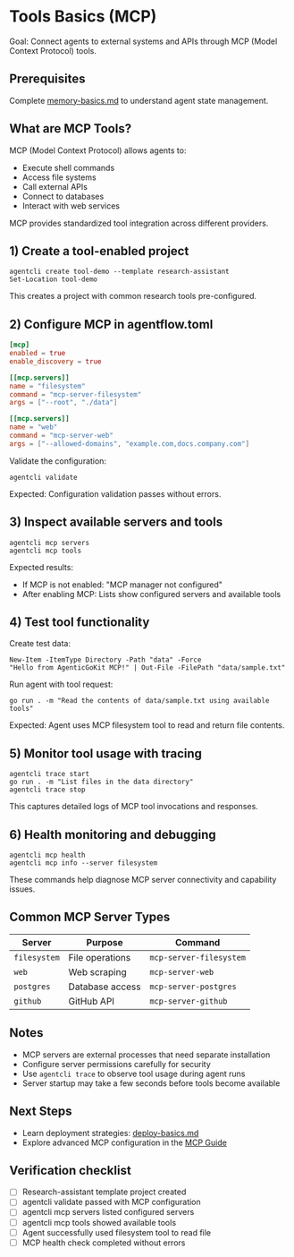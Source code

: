 # Tools Basics (MCP)

Goal: Connect agents to external systems and APIs through MCP (Model Context Protocol) tools.

## Prerequisites
Complete [memory-basics.md](memory-basics.md) to understand agent state management.

## What are MCP Tools?
MCP (Model Context Protocol) allows agents to:
- Execute shell commands
- Access file systems
- Call external APIs  
- Connect to databases
- Interact with web services

MCP provides standardized tool integration across different providers.

## 1) Create a tool-enabled project
```pwsh
agentcli create tool-demo --template research-assistant
Set-Location tool-demo
```

This creates a project with common research tools pre-configured.

## 2) Configure MCP in agentflow.toml
```toml
[mcp]
enabled = true
enable_discovery = true

[[mcp.servers]]
name = "filesystem"
command = "mcp-server-filesystem"
args = ["--root", "./data"]

[[mcp.servers]]
name = "web"
command = "mcp-server-web"
args = ["--allowed-domains", "example.com,docs.company.com"]
```

Validate the configuration:
```pwsh
agentcli validate
```

Expected: Configuration validation passes without errors.

## 3) Inspect available servers and tools
```pwsh
agentcli mcp servers
agentcli mcp tools
```

Expected results:
- If MCP is not enabled: "MCP manager not configured"
- After enabling MCP: Lists show configured servers and available tools

## 4) Test tool functionality
Create test data:
```pwsh
New-Item -ItemType Directory -Path "data" -Force
"Hello from AgenticGoKit MCP!" | Out-File -FilePath "data/sample.txt"
```

Run agent with tool request:
```pwsh
go run . -m "Read the contents of data/sample.txt using available tools"
```

Expected: Agent uses MCP filesystem tool to read and return file contents.

## 5) Monitor tool usage with tracing
```pwsh
agentcli trace start
go run . -m "List files in the data directory"
agentcli trace stop
```

This captures detailed logs of MCP tool invocations and responses.

## 6) Health monitoring and debugging
```pwsh
agentcli mcp health
agentcli mcp info --server filesystem
```

These commands help diagnose MCP server connectivity and capability issues.

## Common MCP Server Types
| Server | Purpose | Command |
|--------|---------|---------|
| `filesystem` | File operations | `mcp-server-filesystem` |
| `web` | Web scraping | `mcp-server-web` |
| `postgres` | Database access | `mcp-server-postgres` |
| `github` | GitHub API | `mcp-server-github` |

## Notes
- MCP servers are external processes that need separate installation
- Configure server permissions carefully for security
- Use `agentcli trace` to observe tool usage during agent runs
- Server startup may take a few seconds before tools become available

## Next Steps
- Learn deployment strategies: [deploy-basics.md](deploy-basics.md)
- Explore advanced MCP configuration in the [MCP Guide](../../guides/CustomTools.md)

## Verification checklist
- [ ] Research-assistant template project created
- [ ] agentcli validate passed with MCP configuration
- [ ] agentcli mcp servers listed configured servers
- [ ] agentcli mcp tools showed available tools
- [ ] Agent successfully used filesystem tool to read file
- [ ] MCP health check completed without errors
